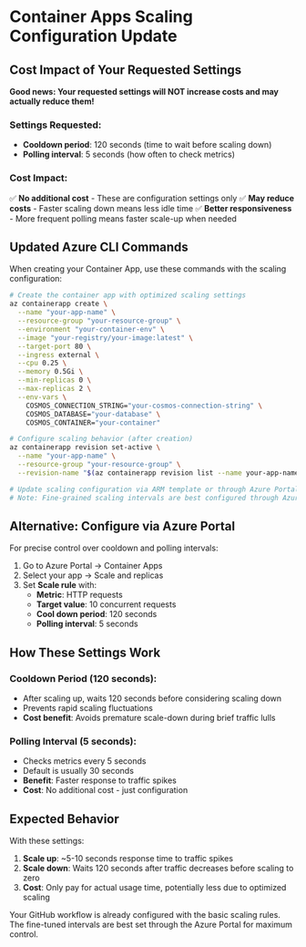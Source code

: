 # Container Apps Scaling Configuration Update

## Cost Impact of Your Requested Settings

**Good news: Your requested settings will NOT increase costs and may actually reduce them!**

### Settings Requested:
- **Cooldown period**: 120 seconds (time to wait before scaling down)
- **Polling interval**: 5 seconds (how often to check metrics)

### Cost Impact:
✅ **No additional cost** - These are configuration settings only
✅ **May reduce costs** - Faster scaling down means less idle time
✅ **Better responsiveness** - More frequent polling means faster scale-up when needed

## Updated Azure CLI Commands

When creating your Container App, use these commands with the scaling configuration:

```bash
# Create the container app with optimized scaling settings
az containerapp create \
  --name "your-app-name" \
  --resource-group "your-resource-group" \
  --environment "your-container-env" \
  --image "your-registry/your-image:latest" \
  --target-port 80 \
  --ingress external \
  --cpu 0.25 \
  --memory 0.5Gi \
  --min-replicas 0 \
  --max-replicas 2 \
  --env-vars \
    COSMOS_CONNECTION_STRING="your-cosmos-connection-string" \
    COSMOS_DATABASE="your-database" \
    COSMOS_CONTAINER="your-container"

# Configure scaling behavior (after creation)
az containerapp revision set-active \
  --name "your-app-name" \
  --resource-group "your-resource-group" \
  --revision-name "$(az containerapp revision list --name your-app-name --resource-group your-resource-group --query '[0].name' -o tsv)"

# Update scaling configuration via ARM template or through Azure Portal
# Note: Fine-grained scaling intervals are best configured through Azure Portal
```

## Alternative: Configure via Azure Portal

For precise control over cooldown and polling intervals:

1. Go to Azure Portal → Container Apps
2. Select your app → Scale and replicas
3. Set **Scale rule** with:
   - **Metric**: HTTP requests
   - **Target value**: 10 concurrent requests
   - **Cool down period**: 120 seconds
   - **Polling interval**: 5 seconds

## How These Settings Work

### Cooldown Period (120 seconds):
- After scaling up, waits 120 seconds before considering scaling down
- Prevents rapid scaling fluctuations
- **Cost benefit**: Avoids premature scale-down during brief traffic lulls

### Polling Interval (5 seconds):
- Checks metrics every 5 seconds
- Default is usually 30 seconds
- **Benefit**: Faster response to traffic spikes
- **Cost**: No additional cost - just configuration

## Expected Behavior

With these settings:
1. **Scale up**: ~5-10 seconds response time to traffic spikes
2. **Scale down**: Waits 120 seconds after traffic decreases before scaling to zero
3. **Cost**: Only pay for actual usage time, potentially less due to optimized scaling

Your GitHub workflow is already configured with the basic scaling rules. The fine-tuned intervals are best set through the Azure Portal for maximum control.